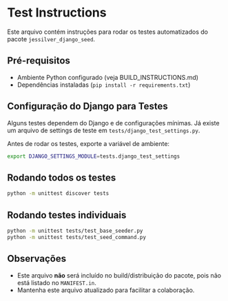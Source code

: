 # Test Instructions

Este arquivo contém instruções para rodar os testes automatizados do pacote `jessilver_django_seed`.

## Pré-requisitos
- Ambiente Python configurado (veja BUILD_INSTRUCTIONS.md)
- Dependências instaladas (`pip install -r requirements.txt`)

## Configuração do Django para Testes
Alguns testes dependem do Django e de configurações mínimas. Já existe um arquivo de settings de teste em `tests/django_test_settings.py`.

Antes de rodar os testes, exporte a variável de ambiente:
```bash
export DJANGO_SETTINGS_MODULE=tests.django_test_settings
```

## Rodando todos os testes
```bash
python -m unittest discover tests
```

## Rodando testes individuais
```bash
python -m unittest tests/test_base_seeder.py
python -m unittest tests/test_seed_command.py
```

## Observações
- Este arquivo **não** será incluído no build/distribuição do pacote, pois não está listado no `MANIFEST.in`.
- Mantenha este arquivo atualizado para facilitar a colaboração.
